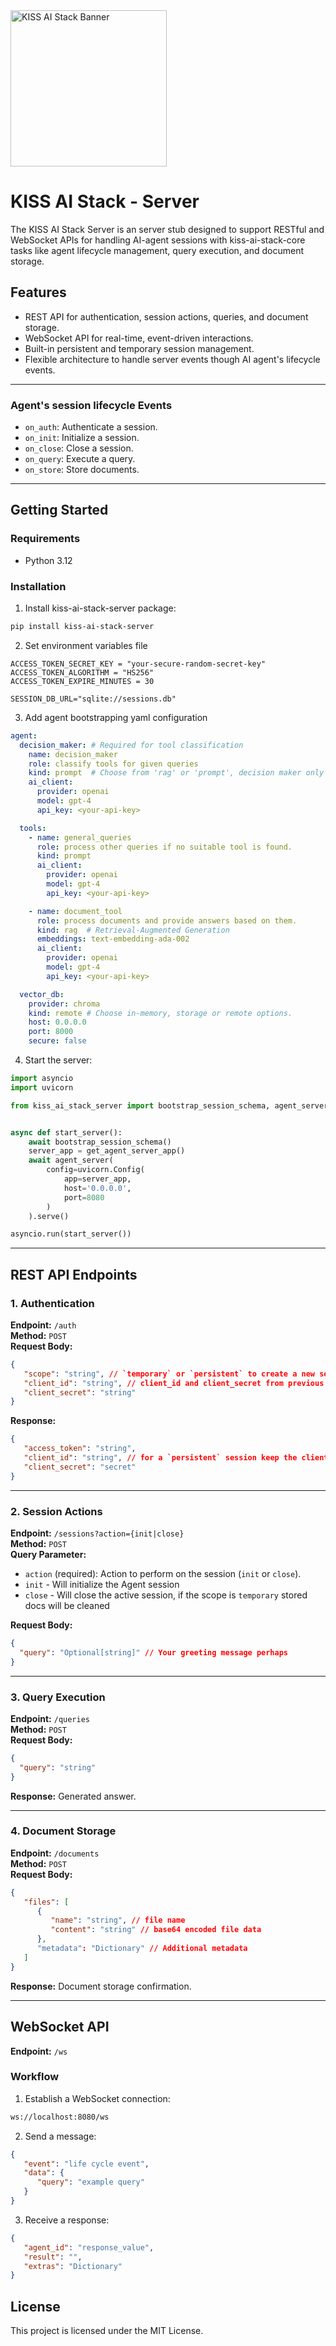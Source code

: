 <div style="text-align: left; margin-bottom: 20px;">
  <img src="https://kiss-ai-stack.github.io/kissaistack.svg" alt="KISS AI Stack Banner" style="max-width: auto; height: 250px">
</div>


# KISS AI Stack - Server

The KISS AI Stack Server is an server stub designed to support RESTful and WebSocket APIs for handling AI-agent sessions with kiss-ai-stack-core tasks like agent lifecycle management, query execution, and document storage.

## Features

- REST API for authentication, session actions, queries, and document storage.
- WebSocket API for real-time, event-driven interactions.
- Built-in persistent and temporary session management.
- Flexible architecture to handle server events though AI agent's lifecycle events.

---

### Agent's session lifecycle Events

- `on_auth`: Authenticate a session.
- `on_init`: Initialize a session.
- `on_close`: Close a session.
- `on_query`: Execute a query.
- `on_store`: Store documents.

---

## Getting Started

### Requirements

- Python 3.12

### Installation

1. Install kiss-ai-stack-server package:
```bash
pip install kiss-ai-stack-server
```

2. Set environment variables file
```shell
ACCESS_TOKEN_SECRET_KEY = "your-secure-random-secret-key"
ACCESS_TOKEN_ALGORITHM = "HS256"
ACCESS_TOKEN_EXPIRE_MINUTES = 30

SESSION_DB_URL="sqlite://sessions.db"

```
3. Add agent bootstrapping yaml configuration
```yaml
agent:
  decision_maker: # Required for tool classification
    name: decision_maker
    role: classify tools for given queries
    kind: prompt  # Choose from 'rag' or 'prompt', decision maker only supports 'prompt'
    ai_client:
      provider: openai
      model: gpt-4
      api_key: <your-api-key>

  tools:
    - name: general_queries
      role: process other queries if no suitable tool is found.
      kind: prompt
      ai_client:
        provider: openai
        model: gpt-4
        api_key: <your-api-key>

    - name: document_tool
      role: process documents and provide answers based on them.
      kind: rag  # Retrieval-Augmented Generation
      embeddings: text-embedding-ada-002
      ai_client:
        provider: openai
        model: gpt-4
        api_key: <your-api-key>

  vector_db:
    provider: chroma
    kind: remote # Choose in-memory, storage or remote options.
    host: 0.0.0.0
    port: 8000
    secure: false
```

4. Start the server:
```python
import asyncio
import uvicorn

from kiss_ai_stack_server import bootstrap_session_schema, agent_server, get_agent_server_app


async def start_server():
    await bootstrap_session_schema()
    server_app = get_agent_server_app()
    await agent_server(
        config=uvicorn.Config(
            app=server_app,
            host='0.0.0.0',
            port=8080
        )
    ).serve()

asyncio.run(start_server())
```
---

## REST API Endpoints

### 1. Authentication

**Endpoint:** `/auth`  
**Method:** `POST`  
**Request Body:**
```json
{
   "scope": "string", // `temporary` or `persistent` to create a new session
   "client_id": "string", // client_id and client_secret from previous session; for`persistant` scope only
   "client_secret": "string"
}
```
**Response:**
```json
{
   "access_token": "string",
   "client_id": "string", // for a `persistent` session keep the client_id and client_secret saved to refresh the access token
   "client_secret": "secret"
}
```

---

### 2. Session Actions

**Endpoint:** `/sessions?action={init|close}`  
**Method:** `POST`  
**Query Parameter:**
- `action` (required): Action to perform on the session (`init` or `close`).
- `init` - Will initialize the Agent session
- `close` - Will close the active session, if the scope is `temporary` stored docs will be cleaned

**Request Body:**
```json
{
  "query": "Optional[string]" // Your greeting message perhaps
}
```

---

### 3. Query Execution

**Endpoint:** `/queries`  
**Method:** `POST`  
**Request Body:**
```json
{
  "query": "string"
}
```
**Response:** Generated answer.

---

### 4. Document Storage

**Endpoint:** `/documents`  
**Method:** `POST`  
**Request Body:**
```json
{
   "files": [
      {
         "name": "string", // file name
         "content": "string" // base64 encoded file data
      }, 
      "metadata": "Dictionary" // Additional metadata
   ]
}
```
**Response:** Document storage confirmation.

---

## WebSocket API

**Endpoint:** `/ws`

### Workflow

1. Establish a WebSocket connection:
```bash
ws://localhost:8080/ws
```

2. Send a message:
```json
{
   "event": "life cycle event",
   "data": {
      "query": "example query"
   }
}
```

3. Receive a response:
```json
{
   "agent_id": "response_value",
   "result": "",
   "extras": "Dictionary"
} 
```

## License

This project is licensed under the MIT License.

